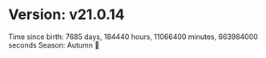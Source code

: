 # Version: v21.0.14
Time since birth: 7685 days, 184440 hours, 11066400 minutes, 663984000 seconds
Season: Autumn 🍁
